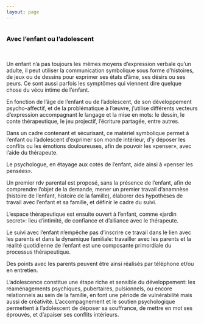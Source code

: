 ```yaml
---
layout: page
---
```

<div class="container-img" id="at-header">
  <img class="image" id="enfantouadolescent-img" src="" />
</div>
<div  class="container-article">
<div> 
  <h3 style="color:black;text-align: left">Avec l’enfant ou l’adolescent</h3>
  <br />
</div>


<p>
Un enfant n’a pas toujours les mêmes moyens d’expression verbale qu’un adulte, il peut utiliser la communication symbolique sous forme d’histoires, de jeux ou de dessins pour exprimer ses états d’âme, ses désirs ou ses peurs.
Ce sont aussi parfois les symptômes qui viennent dire quelque chose du vécu intime de l’enfant.
</p>
<p>
En fonction de l’âge de l’enfant ou de l’adolescent, de son développement psycho-affectif, et de la problématique à l’œuvre, j’utilise différents vecteurs d’expression accompagnant le langage et la mise en mots: le dessin, le conte thérapeutique, le jeu projectif, l’écriture partagée, entre autres.
</p>
<p>
Dans un cadre contenant et sécurisant, ce matériel symbolique permet à l’enfant ou l’adolescent d’exprimer son monde intérieur, d’y déposer les conflits ou les émotions douloureuses, afin de pouvoir les «penser», avec l’aide du thérapeute.
</p>
<p>
Le psychologue, en étayage aux cotés de l’enfant, aide ainsi à «penser les pensées».
</p>
<p>
Un premier rdv parental est proposé, sans la présence de l’enfant, afin de comprendre l’objet de la demande, mener un premier travail d’anamnèse (histoire de l’enfant, histoire de la famille), élaborer des hypothèses de travail avec l’enfant et sa famille, et définir le cadre du suivi.
</p>
<p>
L’espace thérapeutique est ensuite ouvert à l’enfant, comme «jardin secret»: lieu d’intimité, de confiance et d’alliance avec le thérapeute.
</p>
<p>
Le suivi avec l’enfant n’empêche pas d’inscrire ce travail dans le lien avec les parents et dans la dynamique familiale: travailler avec les parents et la réalité quotidienne de l’enfant est une composante primordiale du processus thérapeutique.
</p>
<p>
Des points avec les parents peuvent être ainsi réalisés par téléphone et/ou en entretien.
</p>
<p>
L’adolescence constitue une étape riche et sensible du développement: les réaménagements psychiques, pubertaires, pulsionnels, ou encore relationnels au sein de la famille, en font une période de vulnérabilité mais aussi de créativité.
L’accompagnement et le soutien psychologique permettent à l’adolescent de déposer sa souffrance, de mettre en mot ses éprouvés, et d’apaiser ses conflits intérieurs.
</p>

</div>
 

